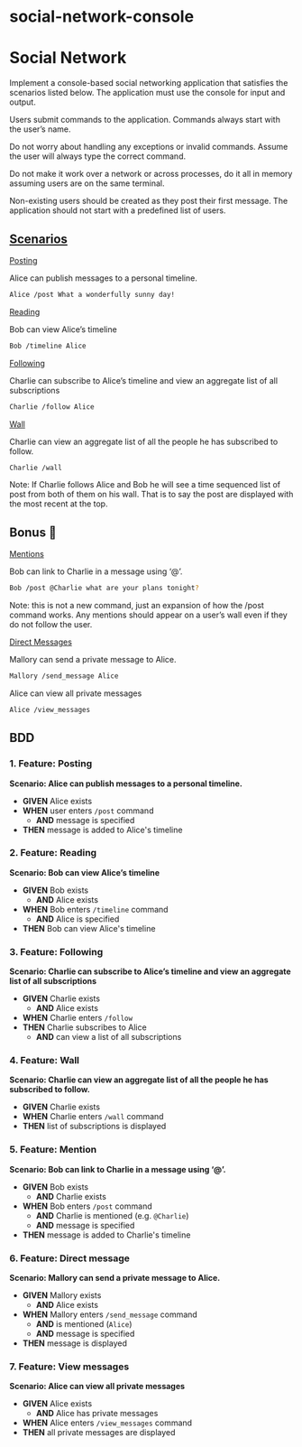# social-network-console

# Social Network

Implement a console-based social networking application that satisfies the scenarios listed below. The application must use the console for input and output.

Users submit commands to the application. Commands always start with the user’s name.

Do not worry about handling any exceptions or invalid commands. Assume the user will always type the correct command.

Do not make it work over a network or across processes, do it all in memory assuming users are on the same terminal.

Non-existing users should be created as they post their first message. The application should not start with a predefined list of users.

## <u>Scenarios</u>

<u>Posting</u>

Alice can publish messages to a personal timeline.
```bash
Alice /post What a wonderfully sunny day!
```

<u>Reading</u>

Bob can view Alice’s timeline
```bash
Bob /timeline Alice
```

<u>Following</u>

Charlie can subscribe to Alice’s timeline and view an aggregate list of all subscriptions
```bash
Charlie /follow Alice
```

<u>Wall</u>

Charlie can view an aggregate list of all the people he has subscribed to follow.
```bash
Charlie /wall
```

Note: If Charlie follows Alice and Bob he will see a time sequenced list of post from both of them on his wall. That is to say the post are displayed with the most recent at the top.

## Bonus 🌟

<u>Mentions</u>

Bob can link to Charlie in a message using ‘@’.
```bash
Bob /post @Charlie what are your plans tonight?
```

Note: this is not a new command, just an expansion of how the /post command works. Any mentions should appear on a user’s wall even if they do not follow the user.

<u>Direct Messages</u>

Mallory can send a private message to Alice.
```bash
Mallory /send_message Alice
```

Alice can view all private messages
```bash
Alice /view_messages
```

## BDD

### 1. Feature: Posting

**Scenario: Alice can publish messages to a personal timeline.**

- **GIVEN** Alice exists
- **WHEN** user enters `/post` command
  - **AND** message is specified
- **THEN** message is added to Alice's timeline

### 2. Feature: Reading

**Scenario: Bob can view Alice’s timeline**

- **GIVEN** Bob exists
  - **AND** Alice exists
- **WHEN** Bob enters `/timeline` command
  - **AND** Alice is specified
- **THEN** Bob can view Alice's timeline

### 3. Feature: Following

**Scenario: Charlie can subscribe to Alice’s timeline and view an aggregate list of all subscriptions**

- **GIVEN** Charlie exists
  - **AND** Alice exists
- **WHEN** Charlie enters `/follow`
- **THEN** Charlie subscribes to Alice
  - **AND** can view a list of all subscriptions

### 4. Feature: Wall

**Scenario: Charlie can view an aggregate list of all the people he has subscribed to follow.**

- **GIVEN** Charlie exists
- **WHEN** Charlie enters `/wall` command
- **THEN** list of subscriptions is displayed

### 5. Feature: Mention

**Scenario: Bob can link to Charlie in a message using ‘@’.**

- **GIVEN** Bob exists
  - **AND** Charlie exists
- **WHEN** Bob enters `/post` command
  - **AND** Charlie is mentioned (e.g. `@Charlie`)
  - **AND** message is specified
- **THEN** message is added to Charlie's timeline

### 6. Feature: Direct message

**Scenario: Mallory can send a private message to Alice.**

- **GIVEN** Mallory exists
  - **AND** Alice exists
- **WHEN** Mallory enters `/send_message` command
  - **AND** is mentioned (`Alice`)
  - **AND** message is specified
- **THEN** message is displayed

### 7. Feature: View messages

**Scenario: Alice can view all private messages**

- **GIVEN** Alice exists
  - **AND** Alice has private messages
- **WHEN** Alice enters `/view_messages` command
- **THEN** all private messages are displayed